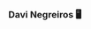 ### Davi Negreiros 🖥️

<!--
**davinegreiiros/davinegreiiros** is a ✨ _special_ ✨ repository because its `README.md` (this file) appears on your GitHub profile.


* Computer science student;
* Working with test analysis
* I'm currently learning Front End & Back-End Development;
* I'm Java developer;
* Skills: ReactNative, ReactJS, NodeJs, SpringBoot;

[<img src='https://cdn.jsdelivr.net/npm/simple-icons@3.0.1/icons/github.svg' alt='github' height='20'>](https://github.com/davinegreiiros) •  [<img src='https://cdn.jsdelivr.net/npm/simple-icons@3.0.1/icons/linkedin.svg' alt='linkedin' height='20'>](https://www.linkedin.com/in/davi-bezerra-negreiros-gomes-39b98a14a/)   •   [<img src='https://cdn.jsdelivr.net/npm/simple-icons@3.0.1/icons/instagram.svg' alt='instagram' height='20'>](https://www.instagram.com/daviinegreiros/)
